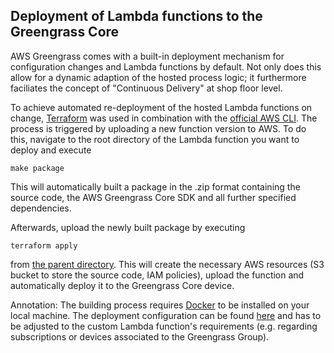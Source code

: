 ## Deployment of Lambda functions to the Greengrass Core

AWS Greengrass comes with a built-in deployment mechanism for configuration
changes and Lambda functions by default. Not only does this allow for a dynamic
adaption of the hosted process logic; it furthermore faciliates the concept of
"Continuous Delivery" at shop floor level.

To achieve automated re-deployment of the hosted Lambda functions on change,
[Terraform](https://www.terraform.io/) was used in combination with the
[official AWS CLI](https://aws.amazon.com/cli/). The process is triggered by
uploading a new function version to AWS. To do this, navigate to the root
directory of the Lambda function you want to deploy and execute

    make package

This will automatically built a package in the .zip format containing the
source code, the AWS Greengrass Core SDK and all further specified dependencies.

Afterwards, upload the newly built package by executing

    terraform apply

from [the parent directory](https://github.com/CVH-Lernfabrik/serverless_plc/tree/master/aws/greengrass/lambdas).
This will create the necessary AWS resources (S3 bucket to store the source
code, IAM policies), upload the function and automatically deploy it to the
Greengrass Core device.

Annotation: The building process requires [Docker](https://www.docker.com/) to
be installed on your local machine. The deployment configuration can be found
[here](https://github.com/CVH-Lernfabrik/serverless_plc/tree/master/aws/greengrass/lambdas/deploy.sh)
and has to be adjusted to the custom Lambda function's requirements (e.g.
regarding subscriptions or devices associated to the Greengrass Group).
